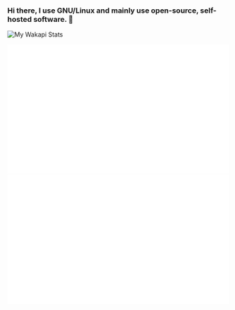 ### Hi there, I use GNU/Linux and mainly use open-source, self-hosted software. 👋
![My Wakapi Stats](https://github-readme-stats.vercel.app/api/wakatime?username=supersketchy&api_domain=waka.supersketchy.me&bg_color=1A202C&title_color=2F855A&icon_color=2F855A&text_color=ffffff&custom_title=Wakapi%20Week%20Stats)

![My stats!](https://raw.githubusercontent.com/pythoncrazy/github-stats/master/generated/overview.svg#gh-dark-mode-only)
![My languages](https://raw.githubusercontent.com/pythoncrazy/github-stats/master/generated/languages.svg#gh-dark-mode-only)
